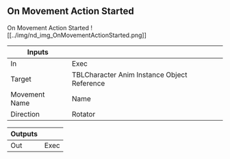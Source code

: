 ## On Movement Action Started
On Movement Action Started
![[../img/nd_img_OnMovementActionStarted.png]]

|Inputs||
|--|--|
| In | Exec |
| Target | TBLCharacter Anim Instance Object Reference |
| Movement Name | Name |
| Direction | Rotator |

|Outputs||
|--|--|
| Out | Exec |
